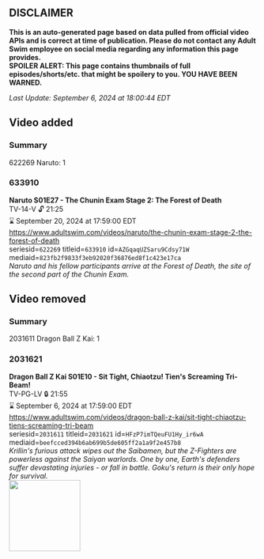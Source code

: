 ## DISCLAIMER
**This is an auto-generated page based on data pulled from official video APIs and is correct at time of publication. Please do not contact any Adult Swim employee on social media regarding any information this page provides.**  
**SPOILER ALERT: This page contains thumbnails of full episodes/shorts/etc. that might be spoilery to you. YOU HAVE BEEN WARNED.**  

_Last Update: September 6, 2024 at 18:00:44 EDT_
## Video added
### Summary
622269 Naruto: 1  
### 633910
**Naruto S01E27 - The Chunin Exam Stage 2: The Forest of Death**  
TV-14-V 🔓 21:25  
⌛ September 20, 2024 at 17:59:00 EDT  
https://www.adultswim.com/videos/naruto/the-chunin-exam-stage-2-the-forest-of-death  
seriesid=`622269` titleid=`633910` id=`AZGqaqUZSaru9Cdsy71W` mediaid=`823fb2f9833f3eb92020f36876ed8f1c423e17ca`  
_Naruto and his fellow participants arrive at the Forest of Death, the site of the second part of the Chunin Exam._  
## Video removed
### Summary
2031611 Dragon Ball Z Kai: 1  
### 2031621
**Dragon Ball Z Kai S01E10 - Sit Tight, Chiaotzu! Tien's Screaming Tri-Beam!**  
TV-PG-LV 🔒 21:55  
⌛ September 6, 2024 at 17:59:00 EDT  
https://www.adultswim.com/videos/dragon-ball-z-kai/sit-tight-chiaotzu-tiens-screaming-tri-beam  
seriesid=`2031611` titleid=`2031621` id=`HFzP7imTQeuFU1Hy_ir6wA` mediaid=`beefcced394b6ab699b5de605ff2a1a9f2e457b8`  
_Krillin's furious attack wipes out the Saibamen, but the Z-Fighters are powerless against the Saiyan warlords. One by one, Earth's defenders suffer devastating injuries - or fall in battle. Goku's return is their only hope for survival._  
<a href="https://i.cdn.turner.com/adultswim/big/image-upload/thumbnails/thumb-2_image-155684023934915.jpg"><img src="https://i.cdn.turner.com/adultswim/big/image-upload/thumbnails/thumb-2_image-155684023934915.jpg" height="144px" /></a>
